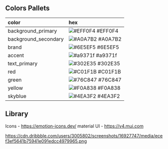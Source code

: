## Colors Pallets

| color                | hex                                                              |
| :------------------- | :--------------------------------------------------------------- |
| background_primary   | ![#EFF0F4](https://via.placeholder.com/10/EFF0F4?text=+) #EFF0F4 |
| background_secondary | ![#A0A7B2](https://via.placeholder.com/10/A0A7B2?text=+) #A0A7B2 |
| brand                | ![#6E5EF5](https://via.placeholder.com/10/6E5EF5?text=+) #6E5EF5 |
| accent               | ![#a9371f](https://via.placeholder.com/10/a9371f?text=+) #a9371f |
| text_primary         | ![#302E35](https://via.placeholder.com/10/302E35?text=+) #302E35 |
| red                  | ![#C01F1B](https://via.placeholder.com/10/C01F1B?text=+) #C01F1B |
| green                | ![#76C847](https://via.placeholder.com/10/76C847?text=+) #76C847 |
| yellow               | ![#F0A838](https://via.placeholder.com/10/F0A838?text=+) #F0A838 |
| skyblue              | ![#4EA3F2](https://via.placeholder.com/10/4EA3F2?text=+) #4EA3F2 |

## Library

Icons - https://emotion-icons.dev/
material UI - https://v4.mui.com

https://cdn.dribbble.com/users/3005802/screenshots/16927747/media/ecef3ef5641b75941e091edcc4979965.png
